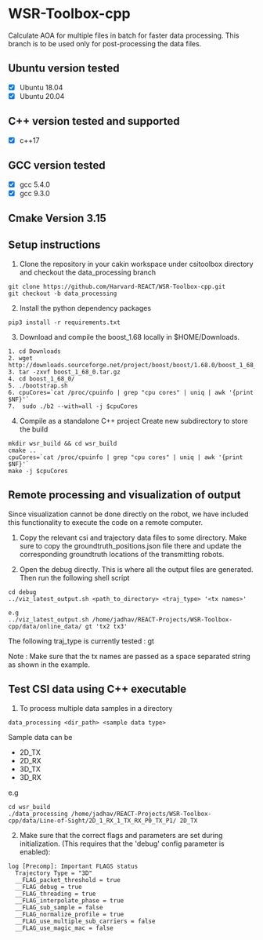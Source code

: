 # WSR-Toolbox-cpp
Calculate AOA for multiple files in batch for faster data processing. This branch is to be used only for post-processing the data files.

## Ubuntu version tested
- [x] Ubuntu 18.04
- [x] Ubuntu 20.04

## C++ version tested and supported
- [x] c++17

## GCC version tested
- [x] gcc 5.4.0
- [x] gcc 9.3.0

## Cmake Version 3.15

## Setup instructions

1. Clone the repository in your cakin workspace under csitoolbox directory and checkout the data_processing branch
```
git clone https://github.com/Harvard-REACT/WSR-Toolbox-cpp.git
git checkout -b data_processing
```

2. Install the python dependency packages
```
pip3 install -r requirements.txt
```

3. Download and compile the boost_1.68 locally in $HOME/Downloads.
```
1. cd Downloads
2. wget http://downloads.sourceforge.net/project/boost/boost/1.68.0/boost_1_68_0.tar.gz
3. tar -zxvf boost_1_68_0.tar.gz
4. cd boost_1_68_0/
5. ./bootstrap.sh
6. cpuCores=`cat /proc/cpuinfo | grep "cpu cores" | uniq | awk '{print $NF}'` 
7.  sudo ./b2 --with=all -j $cpuCores
```

4. Compile as a standalone C++ project
Create new subdirectory to store the build 
```
mkdir wsr_build && cd wsr_build
cmake ..
cpuCores=`cat /proc/cpuinfo | grep "cpu cores" | uniq | awk '{print $NF}'`
make -j $cpuCores
```

## Remote processing and visualization of output
Since visualization cannot be done directly on the robot, we have included this functionality to execute the code on a remote computer. 

1. Copy the relevant csi and trajectory data files to some directory. Make sure to copy the groundtruth_positions.json file there and update the corresponding groundtruth locations of the transmitting robots.

2. Open the debug directly. This is where all the output files are generated. Then run the following shell script
```
cd debug
../viz_latest_output.sh <path_to_directory> <traj_type> '<tx names>'

e.g
../viz_latest_output.sh /home/jadhav/REACT-Projects/WSR-Toolbox-cpp/data/online_data/ gt 'tx2 tx3'
```

The following traj_type is currently tested : gt

Note : Make sure that the tx names are passed as a space separated string as shown in the example.


## Test CSI data using C++ executable
1. To process multiple data samples in a directory
```
data_processing <dir_path> <sample data type>
```

Sample data can be
- 2D_TX
- 2D_RX
- 3D_TX
- 3D_RX

e.g
```
cd wsr_build
./data_processing /home/jadhav/REACT-Projects/WSR-Toolbox-cpp/data/Line-of-Sight/2D_1_RX_1_TX_RX_P0_TX_P1/ 2D_TX
```

2. Make sure that the correct flags and parameters are set during initialization. (This requires that the 'debug' config parameter is enabled):
```
log [Precomp]: Important FLAGS status
  Trajectory Type = "3D"
  __FLAG_packet_threshold = true
  __FLAG_debug = true
  __FLAG_threading = true
  __FLAG_interpolate_phase = true
  __FLAG_sub_sample = false
  __FLAG_normalize_profile = true
  __FLAG_use_multiple_sub_carriers = false
  __FLAG_use_magic_mac = false

```